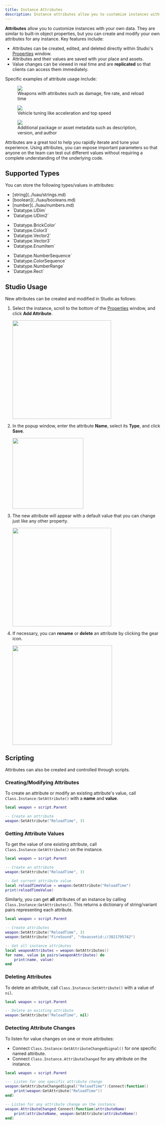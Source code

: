 ```yaml
---
title: Instance Attributes
description: Instance attributes allow you to customize instances with your own data.
---
```


**Attributes** allow you to customize instances with your own data. They are similar to built-in object properties, but you can create and modify your own attributes for any instance. Key features include:

- Attributes can be created, edited, and deleted directly within Studio's [Properties](../studio/properties.md) window.
- Attributes and their values are saved with your place and assets.
- Value changes can be viewed in real time and are **replicated** so that clients can access them immediately.

Specific examples of attribute usage include:

<GridContainer numColumns="3">
  <figure>
    <img src="../assets/studio/properties/Instance-Attributes-Example-A.jpg" />
    <figcaption>Weapons with attributes such as damage, fire rate, and reload time</figcaption>
  </figure>
  <figure>
    <img src="../assets/studio/properties/Instance-Attributes-Example-B.jpg" />
    <figcaption>Vehicle tuning like acceleration and top speed</figcaption>
  </figure>
  <figure>
    <img src="../assets/studio/properties/Instance-Attributes-Example-C.jpg" />
    <figcaption>Additional package or asset metadata such as description, version, and author</figcaption>
  </figure>
</GridContainer>

<Alert severity="success">
Attributes are a great tool to help you rapidly iterate and tune your experience. Using attributes, you can expose important parameters so that anyone on the team can test out different values without requiring a complete understanding of the underlying code.
</Alert>

## Supported Types

You can store the following types/values in attributes:

<Grid container spacing={1}>
	<Grid item>
		<ul>
			<li>[string](../luau/strings.md)</li>
			<li>[boolean](../luau/booleans.md)</li>
			<li>[number](../luau/numbers.md)</li>
			<li>`Datatype.UDim`</li>
			<li>`Datatype.UDim2`</li>
		</ul>
	</Grid>
	<Grid item>
		<ul>
			<li>`Datatype.BrickColor`</li>
			<li>`Datatype.Color3`</li>
			<li>`Datatype.Vector2`</li>
			<li>`Datatype.Vector3`</li>
			<li>`Datatype.EnumItem`</li>
		</ul>
	</Grid>
	<Grid item>
		<ul>
			<li>`Datatype.NumberSequence`</li>
			<li>`Datatype.ColorSequence`</li>
			<li>`Datatype.NumberRange`</li>
			<li>`Datatype.Rect`</li>
		</ul>
	</Grid>
</Grid>

## Studio Usage

New attributes can be created and modified in Studio as follows:

1. Select the instance, scroll to the bottom of the [Properties](../studio/properties.md) window, and click **Add&nbsp;Attribute**.

   <img src="../assets/studio/properties/Add-Attribute-Button.png" width="320" />

1. In the popup window, enter the attribute **Name**, select its **Type**, and click **Save**.

   <img src="../assets/studio/properties/Add-Attribute-Popup.png" width="230" />

1. The new attribute will appear with a default value that you can change just like any other property.

   <img src="../assets/studio/properties/Set-Attribute.png" width="320" />

1. If necessary, you can **rename** or **delete** an attribute by clicking the gear icon.

   <img src="../assets/studio/properties/Attribute-Gear-Button.png" width="323" />

## Scripting

Attributes can also be created and controlled through scripts.

### Creating/Modifying Attributes

To create an attribute or modify an existing attribute's value, call `Class.Instance:SetAttribute()` with a **name** and **value**.

```lua title='Create or Modify Attribute' highlight='4'
local weapon = script.Parent

-- Create an attribute
weapon:SetAttribute("ReloadTime", 3)
```

### Getting Attribute Values

To get the value of one existing attribute, call `Class.Instance:GetAttribute()` on the instance.

```lua title='Get Attribute Value' highlight='4, 7'
local weapon = script.Parent

-- Create an attribute
weapon:SetAttribute("ReloadTime", 3)

-- Get current attribute value
local reloadTimeValue = weapon:GetAttribute("ReloadTime")
print(reloadTimeValue)
```

Similarly, you can get **all** attributes of an instance by calling `Class.Instance:GetAttributes()`. This returns a dictionary of string/variant pairs representing each attribute.

```lua title='Get All Attributes' highlight='4-5, 8'
local weapon = script.Parent

-- Create attributes
weapon:SetAttribute("ReloadTime", 3)
weapon:SetAttribute("FireSound", "rbxassetid://3821795742")

-- Get all instance attributes
local weaponAttributes = weapon:GetAttributes()
for name, value in pairs(weaponAttributes) do
	print(name, value)
end
```

### Deleting Attributes

To delete an attribute, call `Class.Instance:SetAttribute()` with a value of `nil`.

```lua title='Delete Attribute' highlight='4'
local weapon = script.Parent

-- Delete an existing attribute
weapon:SetAttribute("ReloadTime", nil)
```

### Detecting Attribute Changes

To listen for value changes on one or more attributes:

- Connect `Class.Instance:GetAttributeChangedSignal()` for one specific named attribute.
- Connect `Class.Instance.AttributeChanged` for any attribute on the instance.

```lua title='Listen for Change on Attribute(s)' highlight='4-6, 9-11'
local weapon = script.Parent

--- Listen for one specific attribute change
weapon:GetAttributeChangedSignal("ReloadTime"):Connect(function()
	print(weapon:GetAttribute("ReloadTime"))
end)

-- Listen for any attribute change on the instance
weapon.AttributeChanged:Connect(function(attributeName)
	print(attributeName, weapon:GetAttribute(attributeName))
end)
```
